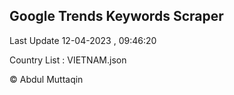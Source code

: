 

## Google Trends Keywords Scraper 
 
Last Update 12-04-2023 , 09:46:20

Country List :
VIETNAM.json



© Abdul Muttaqin 
